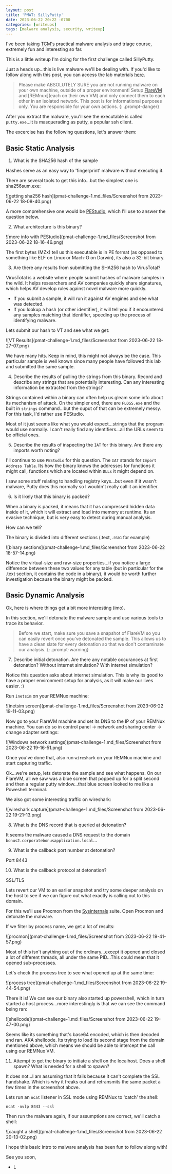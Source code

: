 ```yaml
---
layout: post
title: 'PMAT: SillyPutty'
date: 2023-06-22 20:22 -0700
categories: [writeups]
tags: [malware analysis, security, writeup]
---
```

I've been taking [TCM's](https://academy.tcm-sec.com/) practical malware analysis and triage course, extremely fun and interesting so far. 

This is a little writeup I'm doing for the first challenge called SillyPutty.

Just a heads up...this is live malware we'll be dealing with. If you'd like to follow along with this post, you can access the lab materials [here](https://github.com/HuskyHacks/PMAT-labs/).

> Please make ABSOLUTELY SURE you are not running malware on your own machine, outside of a proper environment! Setup [FlareVM](https://github.com/mandiant/flare-vm) and [REMnux](each on their own VM) and only connect them to each other in an isolated network. This post is for informational purposes only. You are responsible for your own actions.
{: .prompt-danger}

After you extract the malware, you'll see the executable is called `putty.exe`...it is masquerading as putty, a popular ssh client.

The excercise has the following questions, let's answer them:

## Basic Static Analysis

1. What is the SHA256 hash of the sample

Hashes serve as an easy way to 'fingerprint' malware without executing it.

There are several tools to get this info...but the simplest one is sha256sum.exe:

![getting sha256 hash](pmat-challenge-1.md_files/Screenshot from 2023-06-22 18-08-40.png)

A more comprehensive one would be [PEStudio](https://www.winitor.com/), which I'll use to answer the question below.

2. What architecture is this binary?

![more info with PEStudio](pmat-challenge-1.md_files/Screenshot from 2023-06-22 18-16-46.png)

The first bytes (MZx) tell us this executable is in PE format (as opposed to something like ELF on Linux or Mach-O on Darwin), its also a 32-bit binary. 

3. Are there any results from submitting the SHA256 hash to VirusTotal?

VirusTotal is a website where people submit hashes of malware samples in the wild. It helps researchers and AV companies quickly share signatures, which helps AV develop rules against novel malware more quickly.

* If you submit a sample, it will run it against AV engines and see what was detected. 
* If you lookup a hash (or other identifier), it will tell you if it encountered any samples matching that identifier, speeding up the process of identifying malware.

Lets submit our hash to VT and see what we get:

![VT Results](pmat-challenge-1.md_files/Screenshot from 2023-06-22 18-27-07.png)

We have many hits. Keep in mind, this might not always be the case. This particular sample is well known since many people have followed this lab and submitted the same sample.

4. Describe the results of pulling the strings from this binary. Record and describe any strings that are potentially interesting. Can any interesting information be extracted from the strings?

Strings contained within a binary can often help us gleam some info about its mechanism of attack. On the simpler end, there are `FLOSS.exe` and the built in `strings` command...but the ouput of that can be extremely messy. For this task, I'd rather use PEStudio.

Most of it just seems like what you would expect...strings that the program would use normally. I can't really find any identifiers...all the URLs seem to be official ones.

5. Describe the results of inspecting the `IAT` for this binary. Are there any imports worth noting?

I'll continue to use `PEStudio` for this question. The `IAT` stands for `Import Address Table`. Its how the binary knows the addresses for functions it might call, functions which are located within `DLLs` it might depend on.

I saw some stuff relating to handling registry keys...but even if it wasn't malware, Putty does this normally so I wouldn't really call it an identifier.

6. Is it likely that this binary is packed?

When a binary is packed, it means that it has compressed hidden data inside of it, which it will extract and load into memory at runtime. Its an evasive technique, but is very easy to detect during manual analysis.

How can we tell?

The binary is divided into different sections (.text, .rsrc for example)

![binary sections](pmat-challenge-1.md_files/Screenshot from 2023-06-22 18-57-14.png)

Notice the virtual-size and raw-size properties...if you notice a large difference between these two values for any table (but in particular for the .text section, it contains the code in a binary), it would be worth further investigation because the binary might be packed.

## Basic Dynamic Analysis

Ok, here is where things get a bit more interesting (imo).

In this section, we'll detonate the malware sample and use various tools to trace its behavior.

> Before we start, make sure you save a snapshot of FlareVM so you can easily revert once you've detonated the sample. This allows us to have a clean slate for every detonation so that we don't contaminate our analysis.
{: .prompt-warning}

7. Describe initial detonation. Are there any notable occurances at first detonation? Without internet simulation? With internet simulation?

Notice this question asks about internet simulation. This is why its good to have a proper environment setup for analysis, as it will make our lives easier. :)

Run `inetsim` on your REMNux machine:

![inetsim screen](pmat-challenge-1.md_files/Screenshot from 2023-06-22 19-11-03.png)

Now go to your FlareVM machine and set its DNS to the IP of your REMNux machine. You can do so in control panel -> network and sharing center -> change adapter settings:

![Windows network settings](pmat-challenge-1.md_files/Screenshot from 2023-06-22 19-16-51.png)

Once you've done that, also run `wireshark` on your REMNux machine and start capturing traffic.

Ok...we're setup, lets detonate the sample and see what happens. On our FlareVM, all we saw was a blue screen that popped up for a split second and then a regular putty window...that blue screen looked to me like a Poweshell terminal.

We also got some interesting traffic on wireshark:

![wireshark capture](pmat-challenge-1.md_files/Screenshot from 2023-06-22 19-21-13.png)

8. What is the DNS record that is queried at detonation?

It seems the malware caused a DNS request to the domain `bonus2.corporatebonusapplication.local`...

9. What is the callback port number at detonation?

Port 8443

10. What is the callback protocol at detonation?

SSL/TLS

Lets revert our VM to an earlier snapshot and try some deeper analysis on the host to see if we can figure out what exactly is calling out to this domain.

For this we'll use Procmon from the [Sysinternals](https://learn.microsoft.com/en-us/sysinternals/) suite. Open Procmon and detonate the malware.

If we filter by process name, we get a lot of results:

![procmon](pmat-challenge-1.md_files/Screenshot from 2023-06-22 19-41-57.png)

Most of this isn't anything out of the ordinary...except it opened and closed a lot of different threads, all under the same PID...This could mean that it opened sub-processes.

Let's check the process tree to see what opened up at the same time:

![process tree](pmat-challenge-1.md_files/Screenshot from 2023-06-22 19-44-54.png)

There it is! We can see our binary also started up powershell, which in turn started a host process...more interestingly is that we can see the command being ran:

![shellcode](pmat-challenge-1.md_files/Screenshot from 2023-06-22 19-47-00.png)

Seems like its something that's base64 encoded, which is then decoded and ran. AKA shellcode. Its trying to load its second stage from the domain mentioned above, which means we should be able to intercept the call using our REMNux VM.

11. Attempt to get the binary to initiate a shell on the localhost. Does a shell spawn? What is needed for a shell to spawn?

It does not...I am assuming that it fails because it can't complete the SSL handshake. Which is why it freaks out and retransmits the same packet a few times in the screenshot above.

Lets run an `ncat` listener in SSL mode using REMNux to 'catch' the shell:

`ncat -nvlp 8443 --ssl`

Then run the malware again, if our assumptions are correct, we'll catch a shell:

![caught a shell](pmat-challenge-1.md_files/Screenshot from 2023-06-22 20-13-02.png)

I hope this basic intro to malware analysis has been fun to follow along with!

See you soon,
- L















